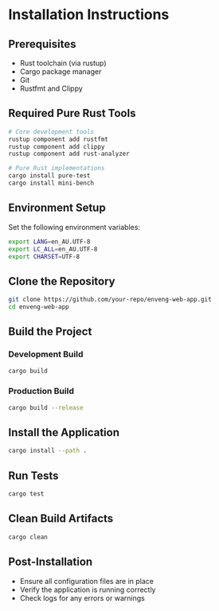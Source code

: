 # Installation Instructions

## Prerequisites
- Rust toolchain (via rustup)
- Cargo package manager
- Git
- Rustfmt and Clippy

## Required Pure Rust Tools
```bash
# Core development tools
rustup component add rustfmt
rustup component add clippy
rustup component add rust-analyzer

# Pure Rust implementations
cargo install pure-test
cargo install mini-bench
```

## Environment Setup
Set the following environment variables:
```bash
export LANG=en_AU.UTF-8
export LC_ALL=en_AU.UTF-8
export CHARSET=UTF-8
```

## Clone the Repository
```bash
git clone https://github.com/your-repo/enveng-web-app.git
cd enveng-web-app
```

## Build the Project
### Development Build
```bash
cargo build
```

### Production Build
```bash
cargo build --release
```

## Install the Application
```bash
cargo install --path .
```

## Run Tests
```bash
cargo test
```

## Clean Build Artifacts
```bash
cargo clean
```

## Post-Installation
- Ensure all configuration files are in place
- Verify the application is running correctly
- Check logs for any errors or warnings
